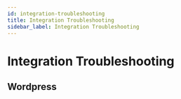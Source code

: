```yaml
---
id: integration-troubleshooting
title: Integration Troubleshooting
sidebar_label: Integration Troubleshooting
---
```


# Integration Troubleshooting

## Wordpress
